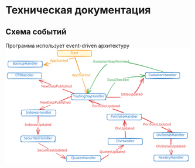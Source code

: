 # Техническая документация

## Схема событий

Программа использует event-driven архитектуру
![Схема событий](.excalidraw.svg)
